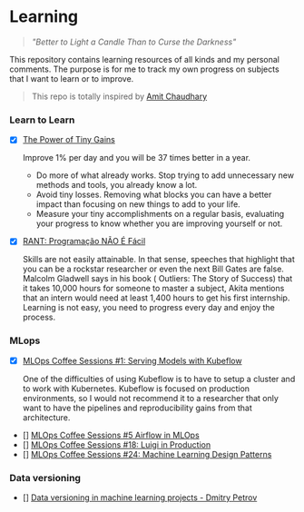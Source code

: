 # Learning

> _"Better to Light a Candle Than to Curse the Darkness"_

This repository contains learning resources of all kinds and my personal comments. The purpose is for me to track my own progress on subjects that I want to learn or to improve.

> This repo is totally inspired by [Amit Chaudhary](https://github.com/amitness/learning)

### Learn to Learn
- [X] [The Power of Tiny Gains](https://jamesclear.com/continuous-improvement)
    
    Improve 1% per day and you will be 37 times better in a year.
    * Do more of what already works. Stop trying to add unnecessary new methods and tools, you already know a lot. 
    * Avoid tiny losses. Removing what blocks you can have a better impact than focusing on new things to add to your life.
    * Measure your tiny accomplishments on a regular basis, evaluating your progress to know whether you are improving yourself or not.
- [X] [RANT: Programação NÃO É Fácil](https://www.youtube.com/watch?v=V7oUDL7E1g4)

    Skills are not easily attainable. In that sense, speeches that highlight that you can be a rockstar researcher or even the next Bill Gates are false. Malcolm Gladwell says in his book ( Outliers: The Story of Success) that it takes 10,000 hours for someone to master a subject, Akita mentions that an intern would need at least 1,400 hours to get his first internship. Learning is not easy, you need to progress every day and enjoy the process.

### MLops
- [X] [MLOps Coffee Sessions #1: Serving Models with Kubeflow](https://www.youtube.com/watch?v=NNXoZ53gHyE&list=PL3vkEKxWd-ut8z29en9gIluPXkMM3ISIr&index=1)
    
    One of the difficulties of using Kubeflow is to have to setup a cluster and to work with Kubernetes. Kubeflow is focused on production environments, so I would not recommend it to a researcher that only want to have the pipelines and reproducibility gains from that architecture.
- [] [MLOps Coffee Sessions #5 Airflow in MLOps](https://www.youtube.com/watch?v=7dcUWLrGLMw&list=PL3vkEKxWd-ut8z29en9gIluPXkMM3ISIr&index=5)
- [] [MLOps Coffee Sessions #18: Luigi in Production](https://www.youtube.com/watch?v=ShBod1yXUeg&list=PL3vkEKxWd-ut8z29en9gIluPXkMM3ISIr&index=16)
- [] [MLOps Coffee Sessions #24: Machine Learning Design Patterns](https://www.youtube.com/watch?v=nwsTV2Q4hI0&list=PL3vkEKxWd-ut8z29en9gIluPXkMM3ISIr&index=22)

### Data versioning
- [] [Data versioning in machine learning projects - Dmitry Petrov](https://www.youtube.com/watch?v=BneW7jgB298)